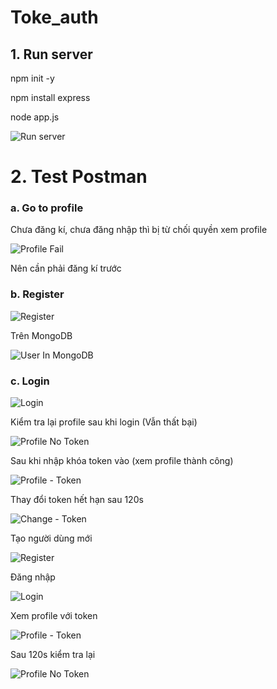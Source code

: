 # Toke_auth
## 1. Run server
npm init -y

npm install express

node app.js

![Run server](/public/results/server.png)

# 2. Test Postman

### a. Go to profile
Chưa đăng kí, chưa đăng nhập thì bị từ chối quyền xem profile

![Profile Fail](/public/results/profile_fail.png)

Nên cần phải đăng kí trước

### b. Register

![Register](/public/results/register.png)

Trên MongoDB

![User In MongoDB](/public/results/user_register_mongodb.png)

### c. Login

![Login](/public/results/login.png)

Kiểm tra lại profile sau khi login (Vẫn thất bại)

![Profile No Token](/public/results/profile_no_token.png)

Sau khi nhập khóa token vào (xem profile thành công)

![Profile - Token](/public/results/profile_token.png)

Thay đổi token hết hạn sau 120s

![Change - Token](/public/results/change_token.png)

Tạo người dùng mới 

![Register](/public/results/new_user.png)

Đăng nhập

![Login](/public/results/login1.png)

Xem profile với token

![Profile - Token](/public/results/profile_token1.png)

Sau 120s kiểm tra lại

![Profile No Token](/public/results/profile_no_token1.png)

